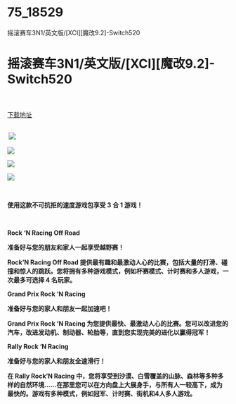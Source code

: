 # 75_18529
摇滚赛车3N1/英文版/[XCI][魔改9.2]-Switch520
# 摇滚赛车3N1/英文版/[XCI][魔改9.2]-Switch520
 <br/></br>
[下载地址](https://www.switch520.cc/article/18529 "下载地址")
<br/></br>

<p><strong>&nbsp;<img src="https://www.switch520.cc/muke_img/upload_art_editor_20210609-1_be3367d1de3d8dbe0b33a414e58038ff.jpg"> </strong></p>
<p><strong><img src="https://www.switch520.cc/muke_img/upload_art_editor_20210609-1_1c1543e60b3ebf1970720f6dac218045.jpg"></strong></p>
<p><strong><img src="https://www.switch520.cc/muke_img/upload_art_editor_20210609-1_6d30be034c316c002d357c5b3946535c.jpg"></strong></p>
<p><strong><img src="https://www.switch520.cc/muke_img/upload_art_editor_20210609-1_5e302fec38436db3a7a8d1f4ad763e7a.jpg"></strong></p>
<p><strong>&nbsp;</strong></p>
<p><strong>使用这款不可抗拒的速度游戏包享受 3 合 1 游戏！</strong></p>
<p>&nbsp;</p>
<p><strong>Rock ‘N Racing Off Road</strong></p>
<p><strong>准备好与您的朋友和家人一起享受越野赛！</strong></p>
<p><strong>Rock’N Racing Off Road 提供最有趣和最激动人心的比赛，包括大量的打滑、碰撞和惊人的跳跃。您将拥有多种游戏模式，例如杯赛模式、计时赛和多人游戏，一次最多可选择 4 名玩家。</strong></p>
<p><strong>Grand Prix Rock ‘N Racing</strong></p>
<p><strong>准备好与您的家人和朋友一起加速吧！</strong></p>
<p><strong>Grand Prix Rock ‘N Racing 为您提供最快、最激动人心的比赛。您可以改进您的汽车，改进发动机、制动器、轮胎等，直到您实现完美的进化以赢得冠军！</strong></p>
<p><strong>Rally Rock ‘N Racing</strong></p>
<p><strong>准备好与您的家人和朋友全速滑行！</strong></p>
<p><strong>在 Rally Rock’N Racing 中，您将享受到沙漠、白雪覆盖的山脉、森林等多种多样的自然环境……在那里您可以在方向盘上大展身手，与所有人一较高下，成为最快的。游戏有多种模式，例如冠军、计时赛、街机和4人多人游戏。</strong></p>
<p>&nbsp;</p>

